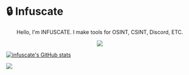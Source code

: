 # 🔒 Infuscate
<p align="center">
  Hello, I'm INFUSCATE.
  I make tools for OSINT, CSINT, Discord, ETC.
</p>
<p align="center">
  <img src="https://github.com/infuscate/infuscate/assets/162115857/b127a815-fe70-40e5-9425-e8717cf706fb">
</p>

<a href="http://www.github.com/infuscate"><img src="https://github-readme-stats.vercel.app/api?username=infuscate&show_icons=true&hide=issues,contribs&title_color=000000&text_color=ffffff&icon_color=ef4444&bg_color=181824&hide_border=true&show_icons=true" alt="infuscate's GitHub stats" /></a>

<a href="http://www.github.com/infuscate"><img src="https://github-readme-streak-stats.herokuapp.com/?user=infuscate&stroke=ffffff&background=181824&ring=000000&fire=000000&currStreakNum=ffffff&currStreakLabel=000000&sideNums=ffffff&sideLabels=ffffff&dates=ffffff&hide_border=true" /></a>
